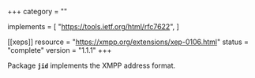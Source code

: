 +++
category = ""

implements = [
  "https://tools.ietf.org/html/rfc7622",
]

[[xeps]]
  resource = "https://xmpp.org/extensions/xep-0106.html"
  status   = "complete"
  version  = "1.1.1"
+++

Package **`jid`** implements the XMPP address format.
